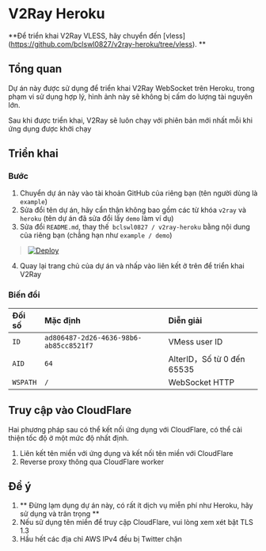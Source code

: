 # V2Ray Heroku

**Để triển khai V2Ray VLESS, hãy chuyển đến [vless] (https://github.com/bclswl0827/v2ray-heroku/tree/vless). **

## Tổng quan

Dự án này được sử dụng để triển khai V2Ray WebSocket trên Heroku, trong phạm vi sử dụng hợp lý, hình ảnh này sẽ không bị cấm do lượng tài nguyên lớn.

Sau khi được triển khai, V2Ray sẽ luôn chạy với phiên bản mới nhất mỗi khi ứng dụng được khởi chạy

## Triển khai

### Bước
 1. Chuyển dự án này vào tài khoản GitHub của riêng bạn (tên người dùng là `example`)
 2. Sửa đổi tên dự án, hãy cẩn thận không bao gồm các từ khóa `v2ray` và` heroku` (tên dự án đã sửa đổi lấy `demo` làm ví dụ)
 3. Sửa đổi `README.md`, thay thế` bclswl0827 / v2ray-heroku` bằng nội dung của riêng bạn (chẳng hạn như `example / demo`)

> [![Deploy](https://www.herokucdn.com/deploy/button.png)](https://dashboard.heroku.com/new?template=https://github.com/bclswl0827/v2ray-heroku)

4. Quay lại trang chủ của dự án và nhấp vào liên kết ở trên để triển khai V2Ray

### Biến đổi

| Đối số | Mặc định | Diễn giải |
| :--- | :--- | :--- |
| `ID` | `ad806487-2d26-4636-98b6-ab85cc8521f7` | VMess user ID |
| `AID` | `64` | AlterID，Số từ 0 đến 65535 |
| `WSPATH` | `/` | WebSocket  HTTP |

## Truy cập vào CloudFlare

Hai phương pháp sau có thể kết nối ứng dụng với CloudFlare, có thể cải thiện tốc độ ở một mức độ nhất định.

 1. Liên kết tên miền với ứng dụng và kết nối tên miền với CloudFlare
 2. Reverse proxy thông qua CloudFlare worker

## Để ý

 1. ** Đừng lạm dụng dự án này, có rất ít dịch vụ miễn phí như Heroku, hãy sử dụng và trân trọng **
 2. Nếu sử dụng tên miền để truy cập CloudFlare, vui lòng xem xét bật TLS 1.3
 3. Hầu hết các địa chỉ AWS IPv4 đều bị Twitter chặn
